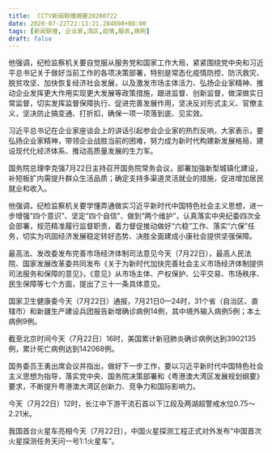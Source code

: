 ```yaml
---
title:  CCTV新闻联播摘要20200722
date: 2020-07-22T22:13:21.284898+08:00
tags: [新闻联播, 企业家,湾区,疫情,服务,病例]
draft: false
---
```


他强调，纪检监察机关要自觉服从<span class="keywords_fund">服务</span>党和国家工作大局，紧紧围绕党中央和习近平总书记关于做好当前工作的各项决策部署，特别是常态化<span class="keywords_content">疫情</span>防控、防汛救灾、脱贫攻坚、加快恢复经济社会发展，以及激发市场主体活力、弘扬<span class="keywords_content">企业家</span>精神、推动企业发挥更大作用实现更大发展等政策措施，跟进监督、创新监督，做深做实日常监督，切实发挥监督保障执行、促进完善发展作用，坚决反对形式主义、官僚主义，坚决防止搞变通、打折扣，确保一项一项落到底、见实效。

习近平总书记在<span class="keywords_content">企业家</span>座谈会上的讲话引起参会<span class="keywords_content">企业家</span>的热烈反响，大家表示，要弘扬<span class="keywords_content">企业家</span>精神，带领企业战胜当前的困难，努力成为新时代构建新发展格局、建设现代化经济体系、推动高质量发展的生力军。

国务院总理李克强7月22日主持召开国务院常务会议，部署加强新型城镇化建设，补短板扩内需提升群众生活品质；确定支持多渠道灵活就业的措施，促进增加居民就业和收入。

他强调，纪检监察机关要学懂弄通做实习近平新时代中国特色社会主义思想，进一步增强“四个意识”、坚定“四个自信”、做到“两个维护”，认真落实中央纪委四次全会部署，规范精准履行监督职责，着力督促推动做好“六稳”工作、落实“六保”任务，切实为巩固经济发展稳定转好态势、决胜全面建成小康社会提供坚强保障。

最高法、发改委发布完善市场经济体制司法意见今天（7月22日），最高人民法院、国家发展改革委共同发布《关于为新时代加快完善社会主义市场经济体制提供司法<span class="keywords_fund">服务</span>和保障的意见》，《意见》从市场主体、产权保护、公平交易、市场秩序、民生保障等七个方面，提出了三十一条具体意见。

国家卫生健康委今天（7月22日）通报，7月21日0—24时，31个省（自治区、直辖市）和新疆生产建设兵团报告新增确诊<span class="keywords_content">病例</span>14例，其中境外输入<span class="keywords_content">病例</span>5例；本土<span class="keywords_content">病例</span>9例。

截至北京时间今天（7月22日）16时，美国累计新冠肺炎确诊<span class="keywords_content">病例</span>达到3902135例，累计死亡<span class="keywords_content">病例</span>达到142068例。

国务委员王勇出席会议并指出，做好下一步工作，要以习近平新时代中国特色社会主义思想为指导，落实党中央、国务院决策部署和《粤港澳大<span class="keywords_fund">湾区</span>发展规划纲要》要求，不断提升粤港澳大<span class="keywords_fund">湾区</span>创新力、竞争力和国际影响力。

今天（7月22日）12时，长江中下游干流石首以下江段及两湖超警戒水位0.75～2.21米。

我国首台火星车亮相今天（7月22日），中国火星探测工程正式对外发布“中国首次火星探测任务天问一号1:1火星车”。
